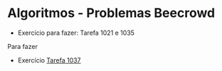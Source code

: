 # Algoritmos - Problemas Beecrowd

- Exercício para fazer: Tarefa 1021 e 1035

Para fazer

- Exercício [Tarefa 1037](/tarefa1037.java)
